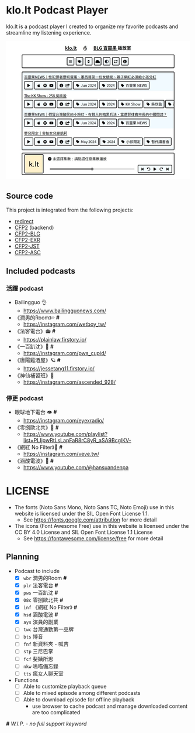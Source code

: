 # klo.lt Podcast Player

klo.lt is a podcast player I created to organize my favorite podcasts and streamline my listening experience.

![klo.lt Podcast Player](cover.jpg)

## Source code

This project is integrated from the following projects:

- [redirect](https://github.com/SotongDJ/redirect)
- [CFP2](https://github.com/SotongDJ/CFP2) (backend)
- [CFP2-BLG](https://github.com/SotongDJ/CFP2-blg)
- [CFP2-EXR](https://github.com/SotongDJ/CFP2-EXR)
- [CFP2-JST](https://github.com/SotongDJ/CFP2-JST)
- [CFP2-ASC](https://github.com/SotongDJ/CFP2-ASC)

## Included podcasts

### 活躍 podcast

- Bailingguo 👌
  - <https://www.bailingguonews.com/>
- 《潤男的Room》💦 **#**
  - <https://instagram.com/wetboy_tw/>
- 《法客電台》📻 **#**
  - <https://plainlaw.firstory.io/>
- 《一百趴沈》💯 **#**
  - <https://instagram.com/pws_cupid/>
- 《唐陽雞酒屋》🪐 **#**
  - <https://jessetang11.firstory.io/>
- 《神仙補習班》🚀
  - <https://instagram.com/ascended_928/>

### 停更 podcast

- 眼球地下電台 👁 **#**
  - <https://instagram.com/eyexradio/>
- 《零捌歐北共》📢 **#**
  - <https://www.youtube.com/playlist?list=PLIjpwRtLsLapFaR8rC8yR_aSA9BcglKV->
- 《網紅 No Filter》📼 **#**
  - <https://instagram.com/veve.tw/>
- 《涵酸電波》📡 **#**
  - <https://www.youtube.com/@hansuandenpa>

# LICENSE

- The fonts (Noto Sans Mono, Noto Sans TC, Noto Emoji) use in this website is licensed under the SIL Open Font License 1.1.
  - See https://fonts.google.com/attribution for more detail
- The icons (Font Awesome Free) use in this website is licensed under the CC BY 4.0 License and SIL Open Font License 1.1 License
  - See https://fontawesome.com/license/free for more detail

## Planning

- Podcast to include
  - [x] `wbr` 潤男的Room  **#**
  - [x] `plr` 法客電台  **#**
  - [x] `pws` 一百趴沈  **#**
  - [x] `08c` 零捌歐北共  **#**
  - [x] `inf` 《網紅 No Filter》 **#**
  - [x] `hsd` 涵酸電波  **#**
  - [x] `ays` 演員的副業
  - [ ] `twc` 台灣通勤第一品牌
  - [ ] `bts` 博音
  - [ ] `fnf` 新資料夾 - 呱吉
  - [ ] `stp` 三尼巴掌
  - [ ] `fcf` 斐姨所思
  - [ ] `nkw` 嗚喵備忘錄
  - [ ] `tts` 瘋女人聊天室
- Functions
  - [ ] Able to customize playback queue
  - [ ] Able to mixed episode among different podcasts
  - [ ] Able to download episode for offline playback
    - use browser to cache podcast and manage downloaded content are too complicated

**#** *W.I.P. - no full support keyword*

